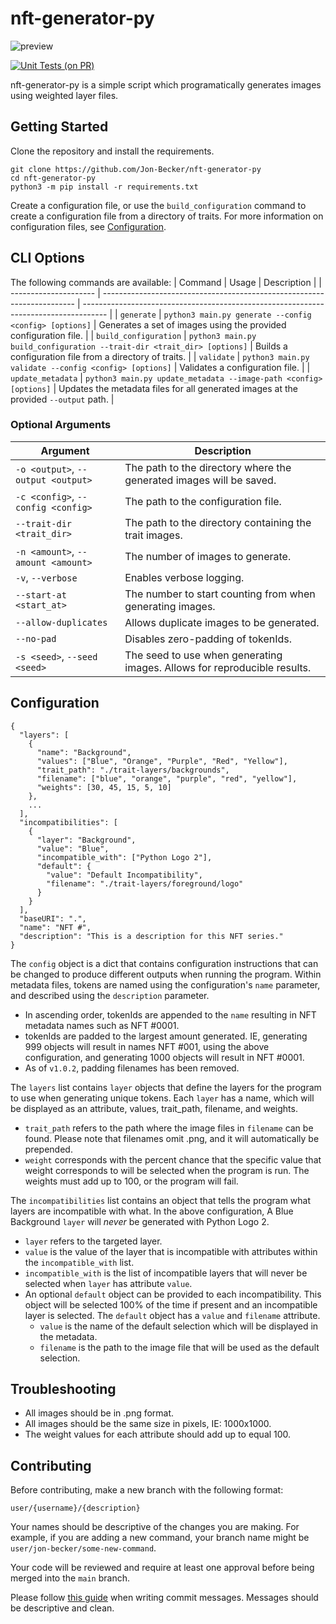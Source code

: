 
# nft-generator-py

![preview](https://github.com/Jon-Becker/nft-generator-py/blob/main/preview.png?raw=true)

[![Unit Tests (on PR)](https://github.com/Jon-Becker/nft-generator-py/actions/workflows/tests-merged.yaml/badge.svg)](https://github.com/Jon-Becker/nft-generator-py/actions/workflows/tests-merged.yaml)

nft-generator-py is a simple script which programatically generates images using weighted layer files.

## Getting Started
Clone the repository and install the requirements.
```
git clone https://github.com/Jon-Becker/nft-generator-py
cd nft-generator-py
python3 -m pip install -r requirements.txt
```

Create a configuration file, or use the `build_configuration` command to create a configuration file from a directory of traits. For more information on configuration files, see [Configuration](#configuration).

## CLI Options
The following commands are available:
| Command               | Usage                                                                   | Description                                                                          |
| --------------------- | ----------------------------------------------------------------------- | ------------------------------------------------------------------------------------ |
| `generate`            | `python3 main.py generate --config <config> [options]`                  | Generates a set of images using the provided configuration file.                     |
| `build_configuration` | `python3 main.py build_configuration --trait-dir <trait_dir> [options]` | Builds a configuration file from a directory of traits.                              |
| `validate`            | `python3 main.py validate --config <config> [options]`                  | Validates a configuration file.                                                      |
| `update_metadata`     | `python3 main.py update_metadata --image-path <config> [options]`       | Updates the metadata files for all generated images at the provided `--output` path. |

### Optional Arguments
| Argument                           | Description                                                              |
| ---------------------------------- | ------------------------------------------------------------------------ |
| `-o <output>`, `--output <output>` | The path to the directory where the generated images will be saved.      |
| `-c <config>`, `--config <config>` | The path to the configuration file.                                      |
| `--trait-dir <trait_dir>`          | The path to the directory containing the trait images.                   |
| `-n <amount>`, `--amount <amount>` | The number of images to generate.                                        |
| `-v`, `--verbose`                  | Enables verbose logging.                                                 |
| `--start-at <start_at>`            | The number to start counting from when generating images.                |
| `--allow-duplicates`               | Allows duplicate images to be generated.                                 |
| `--no-pad`                         | Disables zero-padding of tokenIds.                                       |
| `-s <seed>`, `--seed <seed>`       | The seed to use when generating images. Allows for reproducible results. |

## Configuration
```
{
  "layers": [
    {
      "name": "Background",
      "values": ["Blue", "Orange", "Purple", "Red", "Yellow"],
      "trait_path": "./trait-layers/backgrounds",
      "filename": ["blue", "orange", "purple", "red", "yellow"],
      "weights": [30, 45, 15, 5, 10]
    },
    ...
  ],
  "incompatibilities": [
    {
      "layer": "Background",
      "value": "Blue",
      "incompatible_with": ["Python Logo 2"],
      "default": {
        "value": "Default Incompatibility",
        "filename": "./trait-layers/foreground/logo"
      }
    }
  ],
  "baseURI": ".",
  "name": "NFT #",
  "description": "This is a description for this NFT series."
}
```

The `config` object is a dict that contains configuration instructions that can be changed to produce different outputs when running the program. Within metadata files, tokens are named using the configuration's `name` parameter, and described using the `description` parameter.
- In ascending order, tokenIds are appended to the `name` resulting in NFT metadata names such as NFT #0001.
- tokenIds are padded to the largest amount generated. IE, generating 999 objects will result in names NFT #001, using the above configuration, and generating 1000 objects will result in NFT #0001.
- As of `v1.0.2`, padding filenames has been removed.

The `layers` list contains `layer` objects that define the layers for the program to use when generating unique tokens. Each `layer` has a name,  which will be displayed as an attribute, values, trait_path, filename, and weights.
- `trait_path` refers to the path where the image files in `filename` can be found. Please note that filenames omit .png, and it will automatically be prepended.
- `weight` corresponds with the percent chance that the specific value that weight corresponds to will be selected when the program is run. The weights must add up to 100, or the program will fail.

The `incompatibilities` list contains an object that tells the program what layers are incompatible with what. In the above configuration, A Blue Background `layer` will *never* be generated with Python Logo 2.
- `layer` refers to the targeted layer.
- `value` is the value of the layer that is incompatible with attributes within the `incompatible_with` list.
- `incompatible_with` is the list of incompatible layers that will never be selected when `layer` has attribute `value`.
- An optional `default` object can be provided to each incompatibility. This object will be selected 100% of the time if present and an incompatible layer is selected. The `default` object has a `value` and `filename` attribute.
  - `value` is the name of the default selection which will be displayed in the metadata.
  - `filename` is the path to the image file that will be used as the default selection.

## Troubleshooting
- All images should be in .png format.
- All images should be the same size in pixels, IE: 1000x1000.
- The weight values for each attribute should add up to equal 100.

## Contributing
Before contributing, make a new branch with the following format:

```
user/{username}/{description}
```

Your names should be descriptive of the changes you are making. For example, if you are adding a new command, your branch name might be `user/jon-becker/some-new-command`.

Your code will be reviewed and require at least one approval before being merged into the `main` branch.

Please follow [this guide](https://www.freecodecamp.org/news/how-to-write-better-git-commit-messages/) when writing commit messages. Messages should be descriptive and clean.

